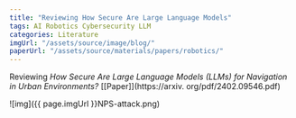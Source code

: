```yaml
---
title: "Reviewing How Secure Are Large Language Models"
tags: AI Robotics Cybersecurity LLM
categories: Literature
imgUrl: "/assets/source/image/blog/"
paperUrl: "/assets/source/materials/papers/robotics/"
---
```


Reviewing _How Secure Are Large Language Models (LLMs) for Navigation in Urban Environments?_ [[Paper]](https://arxiv.
org/pdf/2402.09546.pdf)

![img]({{ page.imgUrl }}NPS-attack.png)
